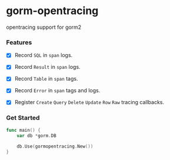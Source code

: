 # gorm-opentracing

opentracing support for gorm2

### Features

- [x] Record `SQL` in `span` logs.

- [x] Record `Result` in `span` logs.
  
- [x] Record `Table` in `span` tags.

- [x] Record `Error` in `span` tags and logs.

- [x] Register `Create` `Query` `Delete` `Update` `Row` `Raw` tracing callbacks. 

### Get Started

```go
func main() {
	var db *gorm.DB
	
	db.Use(gormopentracing.New())
}
```